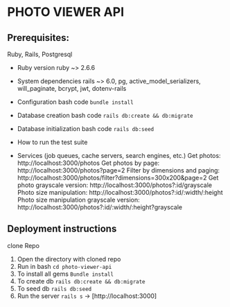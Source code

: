 # PHOTO VIEWER API

## Prerequisites: 
Ruby, Rails, Postgresql

* Ruby version
ruby ~> 2.6.6
* System dependencies
rails ~> 6.0, pg, active_model_serializers, will_paginate, bcrypt, jwt, dotenv-rails
* Configuration
bash code `bundle install`
* Database creation
bash code `rails db:create && db:migrate`
* Database initialization
bash code `rails db:seed`
* How to run the test suite

* Services (job queues, cache servers, search engines, etc.)
Get photos: http://localhost:3000/photos
Get photos by page: http://localhost:3000/photos?page=2
Filter by dimensions and paging: http://localhost:3000/photos/filter?dimensions=300x200&page=2
Get photo grayscale version: http://localhost:3000/photos?:id/grayscale
Photo size manipulation: http://localhost:3000/photos?:id/:width/:height
Photo size manipulation grayscale version: http://localhost:3000/photos?:id/:width/:height?grayscale


## Deployment instructions
clone Repo
1. Open the directory with cloned repo
2. Run in bash `cd photo-viewer-api`
3. To install all gems `Bundle install`
4. To create db `rails db:create && db:migrate`
5. To seed db `rails db:seed`
6. Run the server `rails s` -> [http://localhost:3000]

